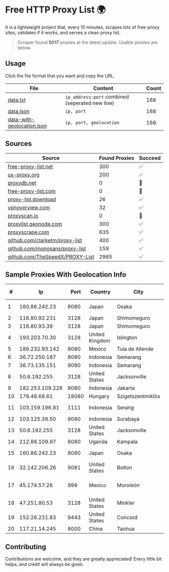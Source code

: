 
# Free HTTP Proxy List 🌍

It is a lightweight project that, every 10 minutes, scrapes lots of free-proxy sites, validates if it works, and serves a clean proxy list.


> Scraper found **5017** proxies at the latest update. Usable proxies are below.

## Usage

Click the file format that you want and copy the URL.


|File|Content|Count|
|----|-------|-----|
|[data.txt](https://raw.githubusercontent.com/themiralay/Proxy-List-World/master/data.txt)|`ip_address:port` combined (seperated new line)|168|
|[data.json](https://raw.githubusercontent.com/themiralay/Proxy-List-World/master/data.json)|`ip, port`|168|
|[data-with-geolocation.json](https://raw.githubusercontent.com/themiralay/Proxy-List-World/master/data-with-geolocation.json)|`ip, port, geolocation`|168|

## Sources

|Source|Found Proxies|Succeed|
|------|-------------|-------|
|[free-proxy-list.net](https://free-proxy-list.net)|300|✅|
|[us-proxy.org](https://www.us-proxy.org)|200|✅|
|[proxydb.net](http://proxydb.net)|0|🚫|
|[free-proxy-list.com](https://free-proxy-list.com/?page=&port=&type%5B%5D=http&type%5B%5D=https&up_time=0&search=Search)|0|🚫|
|[proxy-list.download](https://www.proxy-list.download/HTTP)|26|✅|
|[vpnoverview.com](https://vpnoverview.com/privacy/anonymous-browsing/free-proxy-servers)|32|✅|
|[proxyscan.io](https://www.proxyscan.io)|0|🚫|
|[proxylist.geonode.com](https://proxylist.geonode.com/api/proxy-list?limit=300&page=1&sort_by=lastChecked&sort_type=desc&protocols=http,https)|300|✅|
|[proxyscrape.com](https://api.proxyscrape.com/v2/?request=displayproxies&protocol=http&timeout=10000&country=all&ssl=all&anonymity=all)|635|✅|
|[github.com/clarketm/proxy-list](https://raw.githubusercontent.com/clarketm/proxy-list/master/proxy-list-raw.txt)|400|✅|
|[github.com/monosans/proxy-list](https://raw.githubusercontent.com/monosans/proxy-list/main/proxies/http.txt)|159|✅|
|[github.com/TheSpeedX/PROXY-List](https://raw.githubusercontent.com/TheSpeedX/PROXY-List/master/http.txt)|2965|✅|


## Sample Proxies With Geolocation Info

|#|Ip|Port|Country|City|Internet Service Provider|
|-|--|----|-------|----|-------------------------|
|1|160.86.242.23|8080|Japan|Osaka|Sony Network Communications Inc|
|2|116.80.92.231|3128|Japan|Shimomeguro|InfoSphere|
|3|116.80.93.39|3128|Japan|Shimomeguro|InfoSphere|
|4|193.203.70.30|3128|United Kingdom|Islington|Sohonet Ripe|
|5|189.232.93.142|8080|Mexico|Tula de Allende|Uninet S.A. de C.V.|
|6|36.72.250.187|8080|Indonesia|Semarang|PT. TELKOM INDONESIA|
|7|36.73.135.151|8080|Indonesia|Semarang|PT. TELKOM INDONESIA|
|8|50.6.192.255|3128|United States|Jacksonville|Network Solutions, LLC|
|9|182.253.109.226|8080|Indonesia|Jakarta|Biznet Metronet|
|10|178.48.68.61|18080|Hungary|Szigetszentmiklós|UPC|
|11|103.159.196.81|1111|Indonesia|Serang|PT Andalan Dinamika Informatika|
|12|103.125.38.50|8080|Indonesia|Surabaya|PT. Eka Mas Republik|
|13|50.6.192.255|3128|United States|Jacksonville|Network Solutions, LLC|
|14|212.88.109.97|8080|Uganda|Kampala|MTN Uganda|
|15|160.86.242.23|8080|Japan|Osaka|Sony Network Communications Inc|
|16|32.142.206.26|9081|United States|Bolton|AT&T Services, Inc.|
|17|45.174.57.26|999|Mexico|Moroleón|2M INGENIERIA Y SERVICIOS EN TELECOMUNICACIONES|
|18|47.251.80.53|3128|United States|Minkler|Alibaba Cloud LLC|
|19|152.26.231.83|9443|United States|Concord|MCNC|
|20|117.21.14.245|8000|China|Taohua|Chinanet|



## Contributing

Contributions are welcome, and they are greatly appreciated! Every
little bit helps, and credit will always be given.

